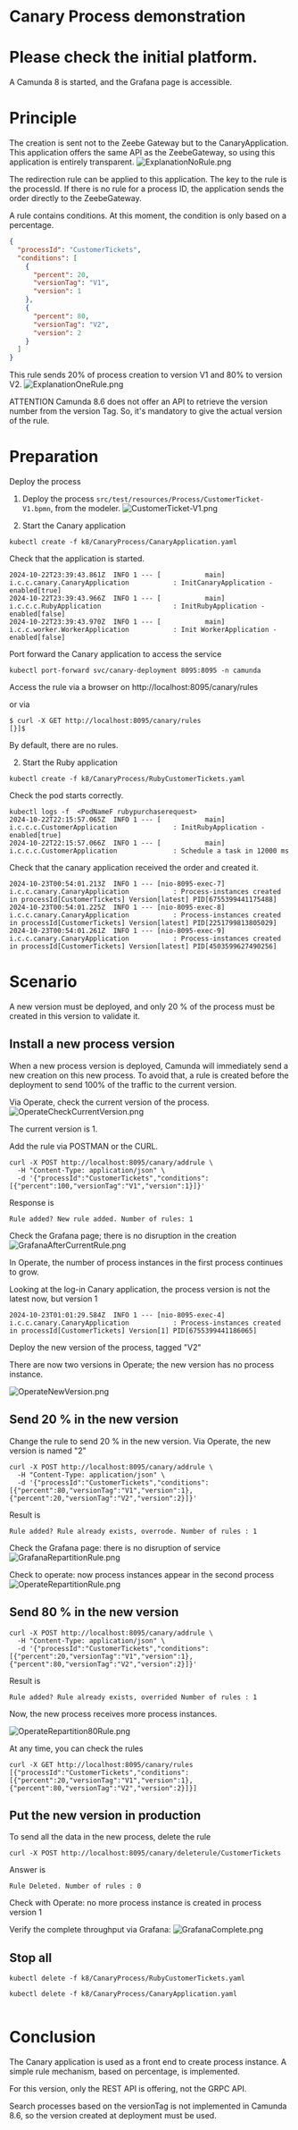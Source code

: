 # Canary Process demonstration

# Please check the initial platform.
A Camunda 8 is started, and the Grafana page is accessible.

# Principle
The creation is sent not to the Zeebe Gateway but to the CanaryApplication.
This application offers the same API as the ZeebeGateway, so using this application is entirely transparent.
![ExplanationNoRule.png](/doc/CanaryProcess/ExplanationNoRule.png)


The redirection rule can be applied to this application. The key to the rule is the processId.
If there is no rule for a process ID, the application sends the order directly to the ZeebeGateway.

A rule contains conditions. At this moment, the condition is only based on a percentage.

```json
{
  "processId": "CustomerTickets",
  "conditions": [
    {
      "percent": 20,
      "versionTag": "V1",
      "version": 1
    },
    {
      "percent": 80,
      "versionTag": "V2",
      "version": 2
    }
  ]
}
```

This rule sends 20% of process creation to version V1 and 80% to version V2.
![ExplanationOneRule.png](/doc/CanaryProcess/ExplanationOneRule.png)

ATTENTION
Camunda 8.6 does not offer an API to retrieve the version number from the version Tag. So, it's mandatory to give the actual version of the rule.

# Preparation
Deploy the process

1. Deploy the process `src/test/resources/Process/CustomerTicket-V1.bpmn`, from the modeler.
   ![CustomerTicket-V1.png](CustomerTicket-V1.png)

2. Start the Canary application
```shell
kubectl create -f k8/CanaryProcess/CanaryApplication.yaml
```

Check that the application is started.
```
2024-10-22T23:39:43.861Z  INFO 1 --- [           main] i.c.c.canary.CanaryApplication           : InitCanaryApplication - enabled[true]
2024-10-22T23:39:43.966Z  INFO 1 --- [           main] i.c.c.c.RubyApplication                  : InitRubyApplication - enabled[false]
2024-10-22T23:39:43.970Z  INFO 1 --- [           main] i.c.c.worker.WorkerApplication           : Init WorkerApplication - enabled[false]
```



Port forward the Canary application to access the service
```shell
kubectl port-forward svc/canary-deployment 8095:8095 -n camunda
```

Access the rule via a browser on
http://localhost:8095/canary/rules

or via
````shell
$ curl -X GET http://localhost:8095/canary/rules
[}]$
````
By default, there are no rules.


2. Start the Ruby application

```shell
kubectl create -f k8/CanaryProcess/RubyCustomerTickets.yaml
```

Check the pod starts correctly.

```shell
kubectl logs -f  <PodNameF rubypurchaserequest>
2024-10-22T22:15:57.065Z  INFO 1 --- [           main] i.c.c.c.CustomerApplication              : InitRubyApplication - enabled[true]
2024-10-22T22:15:57.066Z  INFO 1 --- [           main] i.c.c.c.CustomerApplication              : Schedule a task in 12000 ms
```

Check that the canary application received the order and created it.
```` 
2024-10-23T00:54:01.213Z  INFO 1 --- [nio-8095-exec-7] i.c.c.canary.CanaryApplication           : Process-instances created in processId[CustomerTickets] Version[latest] PID[6755399441175488]
2024-10-23T00:54:01.225Z  INFO 1 --- [nio-8095-exec-8] i.c.c.canary.CanaryApplication           : Process-instances created in processId[CustomerTickets] Version[latest] PID[2251799813805029]
2024-10-23T00:54:01.261Z  INFO 1 --- [nio-8095-exec-9] i.c.c.canary.CanaryApplication           : Process-instances created in processId[CustomerTickets] Version[latest] PID[4503599627490256]
````
# Scenario

A new version must be deployed, and only 20 % of the process must be created in this version to validate it.


## Install a new process version

When a new process version is deployed, Camunda will immediately send a new creation on this new process.
To avoid that, a rule is created before the deployment to send 100% of the traffic to the current version.

Via Operate, check the current version of the process.
![OperateCheckCurrentVersion.png](/doc/CanaryProcess/OperateCheckCurrentVersion.png)

The current version is 1.

Add the rule via POSTMAN or the CURL.


```shell
curl -X POST http://localhost:8095/canary/addrule \
  -H "Content-Type: application/json" \
  -d '{"processId":"CustomerTickets","conditions":[{"percent":100,"versionTag":"V1","version":1}]}'

```

Response is
```
Rule added? New rule added. Number of rules: 1
```

Check the Grafana page; there is no disruption in the creation
![GrafanaAfterCurrentRule.png](/doc/CanaryProcess/GrafanaAfterCurrentRule.png)

In Operate, the number of process instances in the first process continues to grow.

Looking at the log-in Canary application, the process version is not the latest now, but version 1
```` 
2024-10-23T01:01:29.584Z  INFO 1 --- [nio-8095-exec-4] i.c.c.canary.CanaryApplication           : Process-instances created in processId[CustomerTickets] Version[1] PID[6755399441186065]
````

Deploy the new version of the process, tagged "V2"

There are now two versions in Operate; the new version has no process instance.

![OperateNewVersion.png](/doc/CanaryProcess/OperateNewVersion.png)


## Send 20 % in the new version

Change the rule to send 20 % in the new version. Via Operate, the new version is named "2"

```shell
curl -X POST http://localhost:8095/canary/addrule \
  -H "Content-Type: application/json" \
  -d '{"processId":"CustomerTickets","conditions":[{"percent":80,"versionTag":"V1","version":1},{"percent":20,"versionTag":"V2","version":2}]}'

```
Result is
```
Rule added? Rule already exists, overrode. Number of rules : 1
```

Check the Grafana page: there is no disruption of service
![GrafanaRepartitionRule.png](/doc/CanaryProcess/GrafanaRepartitionRule.png)

Check to operate: now process instances appear in the second process
![OperateRepartitionRule.png](/doc/CanaryProcess/OperateRepartitionRule.png)

## Send 80 % in the new version

```shell
curl -X POST http://localhost:8095/canary/addrule \
  -H "Content-Type: application/json" \
  -d '{"processId":"CustomerTickets","conditions":[{"percent":20,"versionTag":"V1","version":1},{"percent":80,"versionTag":"V2","version":2}]}'

```
Result is
```
Rule added? Rule already exists, overrided Number of rules : 1
```

Now, the new process receives more process instances.

![OperateRepartition80Rule.png](/doc/CanaryProcess/OperateRepartition80Rule.png)


At any time, you can check the rules
```shell
curl -X GET http://localhost:8095/canary/rules
[{"processId":"CustomerTickets","conditions":[{"percent":20,"versionTag":"V1","version":1},{"percent":80,"versionTag":"V2","version":2}]}]
```

## Put the new version in production
To send all the data in the new process, delete the rule

```shell
curl -X POST http://localhost:8095/canary/deleterule/CustomerTickets 
```

Answer is
```
Rule Deleted. Number of rules : 0
```

Check with Operate: no more process instance is created in process version 1


Verify the complete throughput via Grafana:
![GrafanaComplete.png](/doc/CanaryProcess/GrafanaComplete.png)

## Stop all

```shell
kubectl delete -f k8/CanaryProcess/RubyCustomerTickets.yaml

kubectl delete -f k8/CanaryProcess/CanaryApplication.yaml


```

# Conclusion

The Canary application is used as a front end to create process instance. A simple rule mechanism, based on percentage, is implemented.

For this version, only the REST API is offering, not the GRPC API.

Search processes based on the versionTag is not implemented in Camunda 8.6, so the version created at deployment must be used.
